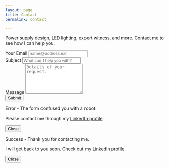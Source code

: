 ```yaml
---
layout: page
title: Contact
permalink: contact

---
```

<script src="https://www.google.com/recaptcha/enterprise.js?render=6Lei8nAkAAAAABwUbDWJpapl8dXb4OL9cYvE3qKd"></script>
<script>
    function formSubmit(e) {
        e.preventDefault();
        grecaptcha.enterprise.ready(async () => {
            const token = await grecaptcha.enterprise.execute('6Lei8nAkAAAAABwUbDWJpapl8dXb4OL9cYvE3qKd', {action: 'submit'});
            fetch('https://recaptchaenterprise.googleapis.com/v1/projects/reliabulb-1676161638722/assessments?key=AIzaSyDWC5lkvsrPkR43KyH-axzQkT3SeA_SBKI', {
                method: 'POST',
                headers: {
                    'Accept': 'application/json',
                    'Content-Type': 'application/json'
                },
                body: JSON.stringify(
                    {
                        "event": 
                            {
                                "token": token,
                                "siteKey": "6Lei8nAkAAAAABwUbDWJpapl8dXb4OL9cYvE3qKd",
                                "expectedAction": 'submit'
                            }
                    })
            })
            .then(response => response.json())
            .then(response => {
                if (!response.hasOwnProperty("riskAnalysis")){
                    toggleModal("failure_modal");
                    return false;
                } else if (response.riskAnalysis.score > 0.5){
                    document.getElementById("contact_form").submit();
                    document.getElementById("contact_form").reset(); 
                    toggleModal("success_modal");
                } else{
                    toggleModal("failure_modal");
                    return false;
                }
            });
        });
    }
    function toggleModal(modalID){
        document.getElementById(modalID).classList.toggle("hidden");
        document.getElementById(modalID + "-backdrop").classList.toggle("hidden");
        document.getElementById(modalID).classList.toggle("flex");
        document.getElementById(modalID + "-backdrop").classList.toggle("flex");
    }
    document.addEventListener("DOMContentLoaded", function(){
        const params = new Proxy(new URLSearchParams(window.location.search), {
            get: (searchParams, prop) => searchParams.get(prop),
        });
        document.getElementById("subject").value = params.subject;
    });
</script>

<div class="font-sans mx-auto max-w-prose px-4 pt-4 prose prose-{{site.theme-color}}">
    <div class="g:py-16 px-4 mx-auto max-w-screen-md">
        <p class="mb-8 lg:mb-16 font-light text-center text-gray-600 sm:text-xl">
            Power supply design, LED lighting, expert witness, and more. Contact me to see how I can help you.
        </p>
        <form action="https://api.web3forms.com/submit" method="POST" id="contact_form" class="space-y-8" onsubmit="return formSubmit(event)" target="hiddenFrame">
            <input type="hidden" name="access_key" value="00f3e4c7-978e-4ccf-a8ca-5c3b9711cfb0">
            <input type="checkbox" name="botcheck" class="hidden" style="display: none;">
            <div>
                <label for="email" class="block mb-2 text-sm font-medium text-gray-600">Your Email</label>
                <input type="email" name="email" class="shadow-sm bg-yellow-200 border border-black text-gray-900 text-sm rounded-lg focus:ring-black block w-full p-2.5 placeholder-gray-500" placeholder="name@address.ext" required>
            </div>
            <div>
                <label for="subject" class="block mb-2 text-sm font-medium text-gray-600">Subject</label>
                <input type="subject" name="subject" id="subject" class="shadow-sm bg-yellow-200 border border-black text-gray-900 text-sm rounded-lg focus:ring-black block w-full p-2.5 placeholder-gray-500" placeholder="What can I help you with?" required>
            </div>
            <div class="sm:col-span-2">
                <label for="message" class="block mb-2 text-sm font-medium text-gray-600">Message</label>
                <textarea name="message" rows="6" class="block p-2.5 w-full text-sm text-gray-900 bg-yellow-200 rounded-lg shadow-sm border border-black focus:ring-black placeholder-gray-500" placeholder="Details of your request."></textarea>
            </div>
            <div class="flex flex-col items-center pb-16">
                <button type="submit" class="g-recaptcha py-3 px-5 text-md font-medium text-center text-gray-600 rounded-full border border-black transition-all duration-500 bg-gradient-to-tl from-yellow-200 via-white to-white bg-size-200 bg-pos-0 hover:bg-pos-100 focus:transition-none focus:border-gray-900">
                        Submit
                </button>
            </div>
        </form>
        <iframe name="hiddenFrame" width="0" height="0" border="0" style="display: none;"></iframe>
    </div>
</div>


<div class="hidden overflow-x-hidden overflow-y-auto fixed inset-0 z-50 outline-none focus:outline-none justify-center items-center" id="failure_modal">
  <div class="relative w-auto my-6 mx-auto max-w-3xl">
    <!--content-->
    <div class="px-8 pt-8 border-0 rounded-lg shadow-lg relative flex flex-col w-full bg-white outline-none focus:outline-none">
      <!--header-->
        <p class="text-3xl font-semibold text-center">
            Error - The form confused you with a robot.
        </p>
      <!--body-->
      <div class="relative p-6 flex-auto">
        <p class="text-md text-black max-w-prose text-center">
          Please contact me through my <a href="{{site.linkedin}}" target="_blank">LinkedIn profile</a>.
        </p>
      </div>
      <!--footer-->
      <div class="flex flex-col items-center py-8">
        <button class="g-recaptcha py-3 px-5 text-lg font-medium text-center text-black rounded-full border border-transparent transition-all duration-500 bg-gradient-to-tl from-yellow-200 via-white to-white bg-size-200 bg-pos-0 hover:bg-pos-100 focus:transition-none focus:border-gray-900" type="button" onclick="toggleModal('failure_modal')">
          Close
        </button>
      </div>
    </div>
  </div>
</div>
<div class="hidden opacity-25 fixed inset-0 z-40 bg-black" id="failure_modal-backdrop"></div>

<div class="hidden overflow-x-hidden overflow-y-auto fixed inset-0 z-50 outline-none focus:outline-none justify-center items-center" id="success_modal">
  <div class="relative w-auto my-6 mx-auto max-w-3xl">
    <!--content-->
    <div class="px-8 pt-8 border-0 rounded-lg shadow-lg relative flex flex-col w-full bg-white outline-none focus:outline-none">
      <!--header-->
        <p class="text-3xl font-semibold text-center">
            Success - Thank you for contacting me.
        </p>
      <!--body-->
      <div class="relative p-6 flex-auto">
        <p class="text-md text-black max-w-prose text-center">
          I will get back to you soon. Check out my <a href="{{site.linkedin}}" target="_blank">LinkedIn profile</a>.
        </p>
      </div>
      <!--footer-->
      <div class="flex flex-col items-center py-8">
        <button class="g-recaptcha py-3 px-5 text-lg font-medium text-center text-black rounded-full border border-transparent transition-all duration-500 bg-gradient-to-tl from-yellow-200 via-white to-white bg-size-200 bg-pos-0 hover:bg-pos-100 focus:transition-none focus:border-gray-900" type="button" onclick="toggleModal('success_modal')">
          Close
        </button>
      </div>
    </div>
  </div>
</div>
<div class="hidden opacity-25 fixed inset-0 z-40 bg-black" id="success_modal-backdrop"></div>